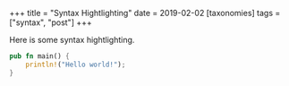 +++
title = "Syntax Hightlighting"
date = 2019-02-02
[taxonomies]
tags = ["syntax", "post"]
+++

Here is some syntax hightlighting.

```rust
pub fn main() {
    println!("Hello world!");
}
```
